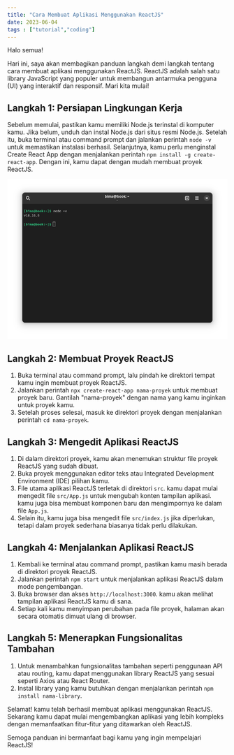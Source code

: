 ```yaml
---
title: "Cara Membuat Aplikasi Menggunakan ReactJS"
date: 2023-06-04
tags : ["tutorial","coding"]
---
```


Halo semua!

Hari ini, saya akan membagikan panduan langkah demi langkah tentang cara membuat aplikasi menggunakan ReactJS. ReactJS adalah salah satu library JavaScript yang populer untuk membangun antarmuka pengguna (UI) yang interaktif dan responsif. Mari kita mulai!

## Langkah 1: Persiapan Lingkungan Kerja
Sebelum memulai, pastikan kamu memiliki Node.js terinstal di komputer kamu. Jika belum, unduh dan instal Node.js dari situs resmi Node.js. Setelah itu, buka terminal atau command prompt dan jalankan perintah `node -v` untuk memastikan instalasi berhasil. Selanjutnya, kamu perlu menginstal Create React App dengan menjalankan perintah `npm install -g create-react-app`. Dengan ini, kamu dapat dengan mudah membuat proyek ReactJS.

![](images/4-01.png)

## Langkah 2: Membuat Proyek ReactJS
1. Buka terminal atau command prompt, lalu pindah ke direktori tempat kamu ingin membuat proyek ReactJS.
2. Jalankan perintah `npx create-react-app nama-proyek` untuk membuat proyek baru. Gantilah "nama-proyek" dengan nama yang kamu inginkan untuk proyek kamu.
3. Setelah proses selesai, masuk ke direktori proyek dengan menjalankan perintah `cd nama-proyek`.

## Langkah 3: Mengedit Aplikasi ReactJS
1. Di dalam direktori proyek, kamu akan menemukan struktur file proyek ReactJS yang sudah dibuat.
2. Buka proyek menggunakan editor teks atau Integrated Development Environment (IDE) pilihan kamu.
3. File utama aplikasi ReactJS terletak di direktori `src`. kamu dapat mulai mengedit file `src/App.js` untuk mengubah konten tampilan aplikasi. kamu juga bisa membuat komponen baru dan mengimpornya ke dalam file `App.js`.
4. Selain itu, kamu juga bisa mengedit file `src/index.js` jika diperlukan, tetapi dalam proyek sederhana biasanya tidak perlu dilakukan.

## Langkah 4: Menjalankan Aplikasi ReactJS
1. Kembali ke terminal atau command prompt, pastikan kamu masih berada di direktori proyek ReactJS.
2. Jalankan perintah `npm start` untuk menjalankan aplikasi ReactJS dalam mode pengembangan.
3. Buka browser dan akses `http://localhost:3000`. kamu akan melihat tampilan aplikasi ReactJS kamu di sana.
4. Setiap kali kamu menyimpan perubahan pada file proyek, halaman akan secara otomatis dimuat ulang di browser.

## Langkah 5: Menerapkan Fungsionalitas Tambahan
1. Untuk menambahkan fungsionalitas tambahan seperti penggunaan API atau routing, kamu dapat menggunakan library ReactJS yang sesuai seperti Axios atau React Router.
2. Instal library yang kamu butuhkan dengan menjalankan perintah `npm install nama-library`.

Selamat! kamu telah berhasil membuat aplikasi menggunakan ReactJS. Sekarang kamu dapat mulai mengembangkan aplikasi yang lebih kompleks dengan memanfaatkan fitur-fitur yang ditawarkan oleh ReactJS.

Semoga panduan ini bermanfaat bagi kamu yang ingin mempelajari ReactJS!